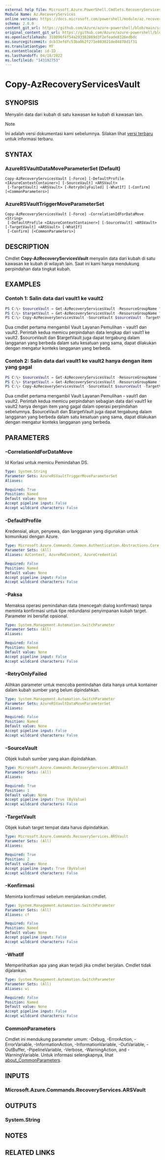 ```yaml
---
external help file: Microsoft.Azure.PowerShell.Cmdlets.RecoveryServices.Backup.dll-Help.xml
Module Name: Az.RecoveryServices
online version: https://docs.microsoft.com/powershell/module/az.recoveryservices/copy-azrecoveryservicesvault
schema: 2.0.0
content_git_url: https://github.com/Azure/azure-powershell/blob/main/src/RecoveryServices/RecoveryServices/help/Copy-AzRecoveryServicesVault.md
original_content_git_url: https://github.com/Azure/azure-powershell/blob/main/src/RecoveryServices/RecoveryServices/help/Copy-AzRecoveryServicesVault.md
ms.openlocfilehash: 310096f4f54a293382869d3f2efeade8326edbdc
ms.sourcegitcommit: dcb33efdfc53ba0b2f271e883021de84878d1f31
ms.translationtype: MT
ms.contentlocale: id-ID
ms.lasthandoff: 04/18/2022
ms.locfileid: "143192753"
---
```

# Copy-AzRecoveryServicesVault

## SYNOPSIS
Menyalin data dari kubah di satu kawasan ke kubah di kawasan lain.

> [!NOTE]
>Ini adalah versi dokumentasi kami sebelumnya. Silakan lihat [versi terbaru](/powershell/module/az.recoveryservices/copy-azrecoveryservicesvault) untuk informasi terbaru.

## SYNTAX

### AzureRSVaultDataMoveParameterSet (Default)
```
Copy-AzRecoveryServicesVault [-Force] [-DefaultProfile <IAzureContextContainer>] [-SourceVault] <ARSVault>
 [-TargetVault] <ARSVault> [-RetryOnlyFailed] [-WhatIf] [-Confirm] [<CommonParameters>]
```

### AzureRSVaultTriggerMoveParameterSet
```
Copy-AzRecoveryServicesVault [-Force] -CorrelationIdForDataMove <String>
 [-DefaultProfile <IAzureContextContainer>] [-SourceVault] <ARSVault> [-TargetVault] <ARSVault> [-WhatIf]
 [-Confirm] [<CommonParameters>]
```

## DESCRIPTION
Cmdlet **Copy-AzRecoveryServicesVault** menyalin data dari kubah di satu kawasan ke kubah di wilayah lain. Saat ini kami hanya mendukung perpindahan data tingkat kubah.

## EXAMPLES

### Contoh 1: Salin data dari vault1 ke vault2

```powershell
PS C:\> $sourceVault = Get-AzRecoveryServicesVault -ResourceGroupName "rgName1" -Name "vault1"
PS C:\> $targetVault = Get-AzRecoveryServicesVault -ResourceGroupName "rgName2" -Name "vault2"
PS C:\> Copy-AzRecoveryServicesVault -SourceVault $sourceVault -TargetVault $targetVault
```

Dua cmdlet pertama mengambil Vault Layanan Pemulihan - vault1 dan vault2. Perintah kedua memicu perpindahan data lengkap dari vault1 ke vault2. $sourceVault dan $targetVault juga dapat tergabung dalam langganan yang berbeda dalam satu kesatuan yang sama, dapat dilakukan dengan mengatur konteks langganan yang berbeda.

### Contoh 2: Salin data dari vault1 ke vault2 hanya dengan item yang gagal

```powershell
PS C:\> $sourceVault = Get-AzRecoveryServicesVault -ResourceGroupName "rgName1" -Name "vault1"
PS C:\> $targetVault = Get-AzRecoveryServicesVault -ResourceGroupName "rgName2" -Name "vault2"
PS C:\> Copy-AzRecoveryServicesVault -SourceVault $sourceVault -TargetVault $targetVault -RetryOnlyFailed
```

Dua cmdlet pertama mengambil Vault Layanan Pemulihan - vault1 dan vault2.
Perintah kedua memicu perpindahan sebagian data dari vault1 ke vault2 hanya dengan item yang gagal dalam operasi perpindahan sebelumnya.
$sourceVault dan $targetVault juga dapat tergabung dalam langganan yang berbeda dalam satu kesatuan yang sama, dapat dilakukan dengan mengatur konteks langganan yang berbeda.

## PARAMETERS

### -CorrelationIdForDataMove
Id Korlasi untuk memicu Pemindahan DS.

```yaml
Type: System.String
Parameter Sets: AzureRSVaultTriggerMoveParameterSet
Aliases:

Required: True
Position: Named
Default value: None
Accept pipeline input: False
Accept wildcard characters: False
```

### -DefaultProfile
Kredensial, akun, penyewa, dan langganan yang digunakan untuk komunikasi dengan Azure.

```yaml
Type: Microsoft.Azure.Commands.Common.Authentication.Abstractions.Core.IAzureContextContainer
Parameter Sets: (All)
Aliases: AzContext, AzureRmContext, AzureCredential

Required: False
Position: Named
Default value: None
Accept pipeline input: False
Accept wildcard characters: False
```

### -Paksa
Memaksa operasi pemindahan data (mencegah dialog konfirmasi) tanpa meminta konfirmasi untuk tipe redundansi penyimpanan kubah target. Parameter ini bersifat opsional. 

```yaml
Type: System.Management.Automation.SwitchParameter
Parameter Sets: (All)
Aliases:

Required: False
Position: Named
Default value: None
Accept pipeline input: False
Accept wildcard characters: False
```

### -RetryOnlyFailed
Alihkan parameter untuk mencoba pemindahan data hanya untuk kontainer dalam kubah sumber yang belum dipindahkan.

```yaml
Type: System.Management.Automation.SwitchParameter
Parameter Sets: AzureRSVaultDataMoveParameterSet
Aliases:

Required: False
Position: Named
Default value: None
Accept pipeline input: False
Accept wildcard characters: False
```

### -SourceVault
Objek kubah sumber yang akan dipindahkan.

```yaml
Type: Microsoft.Azure.Commands.RecoveryServices.ARSVault
Parameter Sets: (All)
Aliases:

Required: True
Position: 1
Default value: None
Accept pipeline input: True (ByValue)
Accept wildcard characters: False
```

### -TargetVault
Objek kubah target tempat data harus dipindahkan.

```yaml
Type: Microsoft.Azure.Commands.RecoveryServices.ARSVault
Parameter Sets: (All)
Aliases:

Required: True
Position: 2
Default value: None
Accept pipeline input: True (ByValue)
Accept wildcard characters: False
```

### -Konfirmasi
Meminta konfirmasi sebelum menjalankan cmdlet.

```yaml
Type: System.Management.Automation.SwitchParameter
Parameter Sets: (All)
Aliases: cf

Required: False
Position: Named
Default value: None
Accept pipeline input: False
Accept wildcard characters: False
```

### -WhatIf
Memperlihatkan apa yang akan terjadi jika cmdlet berjalan. Cmdlet tidak dijalankan.

```yaml
Type: System.Management.Automation.SwitchParameter
Parameter Sets: (All)
Aliases: wi

Required: False
Position: Named
Default value: None
Accept pipeline input: False
Accept wildcard characters: False
```

### CommonParameters
Cmdlet ini mendukung parameter umum: -Debug, -ErrorAction, -ErrorVariable, -InformationAction, -InformationVariable, -OutVariable, -OutBuffer, -PipelineVariable, -Verbose, -WarningAction, and -WarningVariable. Untuk informasi selengkapnya, lihat [about_CommonParameters](http://go.microsoft.com/fwlink/?LinkID=113216).

## INPUTS

### Microsoft.Azure.Commands.RecoveryServices.ARSVault

## OUTPUTS

### System.String

## NOTES

## RELATED LINKS

